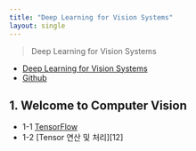 ```yaml
---
title: "Deep Learning for Vision Systems"
layout: single
---
```


> Deep Learning for Vision Systems
* [Deep Learning for Vision Systems][1]
* [Github][2]
 
## 1. Welcome to Computer Vision
* 1-1 [TensorFlow][11]
* 1-2 [Tensor 연산 및 처리][12]

[1]: https://drive.google.com/file/d/146wX62OmBIcPlElTGM9xJWzfBInd7uRJ/view?usp=drive_link
[2]: https://github.com/moelgendy/deep_learning_for_vision_systems
[11]: https://drive.google.com/file/d/14BJkJv2DqlEzcr24AmXdrjBdHTPxb6Rm/view?usp=drive_link
